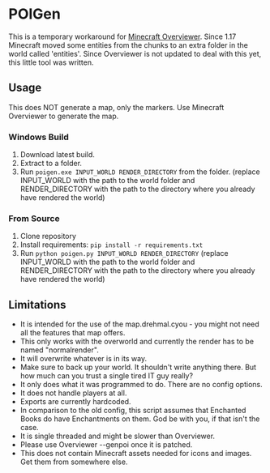 # POIGen

This is a temporary workaround for [Minecraft Overviewer](https://github.com/overviewer/Minecraft-Overviewer). Since 1.17 Minecraft moved some entities from the chunks to an extra folder in the world called 'entities'. Since Overviewer is not updated to deal with this yet, this little tool was written. 

## Usage
This does NOT generate a map, only the markers. Use Minecraft Overviewer to generate the map.

### Windows Build
1. Download latest build.
2. Extract to a folder.
3. Run `poigen.exe INPUT_WORLD RENDER_DIRECTORY` from the folder. (replace INPUT_WORLD with the path to the world folder and RENDER_DIRECTORY with the path to the directory where you already have rendered the world)

### From Source
1. Clone repository
2. Install requirements: `pip install -r requirements.txt`
3. Run `python poigen.py INPUT_WORLD RENDER_DIRECTORY` (replace INPUT_WORLD with the path to the world folder and RENDER_DIRECTORY with the path to the directory where you already have rendered the world)

## Limitations

* It is intended for the use of the map.drehmal.cyou - you might not need all the features that map offers.
* This only works with the overworld and currently the render has to be named "normalrender".
* It will overwrite whatever is in its way.
* Make sure to back up your world. It shouldn't write anything there. But how much can you trust a single tired IT guy really?
* It only does what it was programmed to do. There are no config options.
* It does not handle players at all.
* Exports are currently hardcoded.
* In comparison to the old config, this script assumes that Enchanted Books do have Enchantments on them. God be with you, if that isn't the case.
* It is single threaded and might be slower than Overviewer.
* Please use Overviewer --genpoi once it is patched.
* This does not contain Minecraft assets needed for icons and images. Get them from somewhere else.